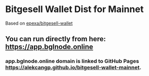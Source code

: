 # Bitgesell Wallet Dist for Mainnet


Based on [epexa/bitgesell-wallet](https://github.com/epexa/bitgesell-wallet)

## You can run directly from here: https://app.bglnode.online

### app.bglnode.online domain is linked to GitHub Pages https://alekcangp.github.io/bitgesell-wallet-mainnet.


